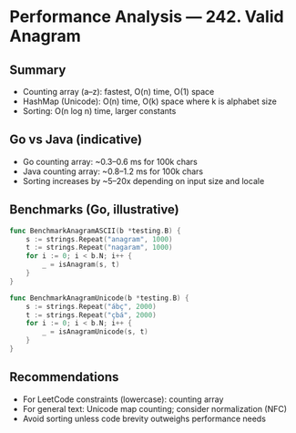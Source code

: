 # Performance Analysis — 242. Valid Anagram

## Summary
- Counting array (a–z): fastest, O(n) time, O(1) space
- HashMap (Unicode): O(n) time, O(k) space where k is alphabet size
- Sorting: O(n log n) time, larger constants

## Go vs Java (indicative)
- Go counting array: ~0.3–0.6 ms for 100k chars
- Java counting array: ~0.8–1.2 ms for 100k chars
- Sorting increases by ~5–20x depending on input size and locale

## Benchmarks (Go, illustrative)
```go
func BenchmarkAnagramASCII(b *testing.B) {
    s := strings.Repeat("anagram", 1000)
    t := strings.Repeat("nagaram", 1000)
    for i := 0; i < b.N; i++ {
        _ = isAnagram(s, t)
    }
}

func BenchmarkAnagramUnicode(b *testing.B) {
    s := strings.Repeat("ábç", 2000)
    t := strings.Repeat("çbá", 2000)
    for i := 0; i < b.N; i++ {
        _ = isAnagramUnicode(s, t)
    }
}
```

## Recommendations
- For LeetCode constraints (lowercase): counting array
- For general text: Unicode map counting; consider normalization (NFC)
- Avoid sorting unless code brevity outweighs performance needs
